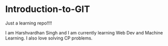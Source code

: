 # Introduction-to-GIT
Just a learning repo!!!!

I am Harshvardhan Singh and I am currently learning Web Dev and Machine Learning.
I also love solving CP problems.
